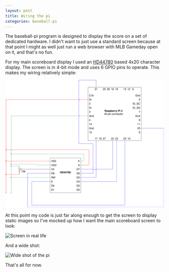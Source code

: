 ```yaml
---
layout: post
title: Wiring the pi
categories: baseball-pi
---
```

The baseball-pi program is designed to display the score on a set of dedicated hardware.  I didn't
want to just use a standard screen because at that point I might as well just run a web browser
with MLB Gameday open on it, and that's no fun.

For my main scoreboard display I used an [HD44780](/assets/pdfs/HD44780.pdf) based 4x20 character display.  The screen is in
4-bit mode and uses 6 GPIO pins to operate.  This makes my wiring relatively simple:

![Wiring Diagram](/assets/images/2016-05-25-wiring.svg)

At this point my code is just far along enough to get the screen to display static images so I've
mocked up how I want the main scoreboard screen to look:

![Screen in real life](https://i.imgur.com/iLxbpCa.jpg)

And a wide shot:

![Wide shot of the pi](https://i.imgur.com/YYUMdOB.jpg)

That's all for now.

